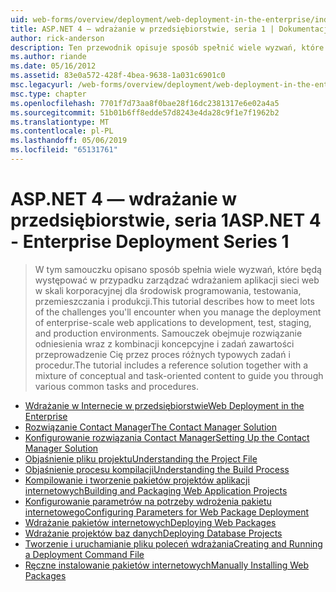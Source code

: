 ```yaml
---
uid: web-forms/overview/deployment/web-deployment-in-the-enterprise/index
title: ASP.NET 4 — wdrażanie w przedsiębiorstwie, seria 1 | Dokumentacja firmy Microsoft
author: rick-anderson
description: Ten przewodnik opisuje sposób spełnić wiele wyzwań, które będzie występować w przypadku zarządzać wdrażaniem aplikacji sieci web skali korporacyjnej rozwój...
ms.author: riande
ms.date: 05/16/2012
ms.assetid: 83e0a572-428f-4bea-9638-1a031c6901c0
msc.legacyurl: /web-forms/overview/deployment/web-deployment-in-the-enterprise
msc.type: chapter
ms.openlocfilehash: 7701f7d73aa8f0bae28f16dc2381317e6e02a4a5
ms.sourcegitcommit: 51b01b6ff8edde57d8243e4da28c9f1e7f1962b2
ms.translationtype: MT
ms.contentlocale: pl-PL
ms.lasthandoff: 05/06/2019
ms.locfileid: "65131761"
---
```

# <a name="aspnet-4---enterprise-deployment-series-1"></a><span data-ttu-id="695d6-103">ASP.NET 4 — wdrażanie w przedsiębiorstwie, seria 1</span><span class="sxs-lookup"><span data-stu-id="695d6-103">ASP.NET 4 - Enterprise Deployment Series 1</span></span>

> <span data-ttu-id="695d6-104">W tym samouczku opisano sposób spełnia wiele wyzwań, które będą występować w przypadku zarządzać wdrażaniem aplikacji sieci web w skali korporacyjnej dla środowisk programowania, testowania, przemieszczania i produkcji.</span><span class="sxs-lookup"><span data-stu-id="695d6-104">This tutorial describes how to meet lots of the challenges you'll encounter when you manage the deployment of enterprise-scale web applications to development, test, staging, and production environments.</span></span> <span data-ttu-id="695d6-105">Samouczek obejmuje rozwiązanie odniesienia wraz z kombinacji koncepcyjne i zadań zawartości przeprowadzenie Cię przez proces różnych typowych zadań i procedur.</span><span class="sxs-lookup"><span data-stu-id="695d6-105">The tutorial includes a reference solution together with a mixture of conceptual and task-oriented content to guide you through various common tasks and procedures.</span></span>

- [<span data-ttu-id="695d6-106">Wdrażanie w Internecie w przedsiębiorstwie</span><span class="sxs-lookup"><span data-stu-id="695d6-106">Web Deployment in the Enterprise</span></span>](web-deployment-in-the-enterprise.md)
- [<span data-ttu-id="695d6-107">Rozwiązanie Contact Manager</span><span class="sxs-lookup"><span data-stu-id="695d6-107">The Contact Manager Solution</span></span>](the-contact-manager-solution.md)
- [<span data-ttu-id="695d6-108">Konfigurowanie rozwiązania Contact Manager</span><span class="sxs-lookup"><span data-stu-id="695d6-108">Setting Up the Contact Manager Solution</span></span>](setting-up-the-contact-manager-solution.md)
- [<span data-ttu-id="695d6-109">Objaśnienie pliku projektu</span><span class="sxs-lookup"><span data-stu-id="695d6-109">Understanding the Project File</span></span>](understanding-the-project-file.md)
- [<span data-ttu-id="695d6-110">Objaśnienie procesu kompilacji</span><span class="sxs-lookup"><span data-stu-id="695d6-110">Understanding the Build Process</span></span>](understanding-the-build-process.md)
- [<span data-ttu-id="695d6-111">Kompilowanie i tworzenie pakietów projektów aplikacji internetowych</span><span class="sxs-lookup"><span data-stu-id="695d6-111">Building and Packaging Web Application Projects</span></span>](building-and-packaging-web-application-projects.md)
- [<span data-ttu-id="695d6-112">Konfigurowanie parametrów na potrzeby wdrożenia pakietu internetowego</span><span class="sxs-lookup"><span data-stu-id="695d6-112">Configuring Parameters for Web Package Deployment</span></span>](configuring-parameters-for-web-package-deployment.md)
- [<span data-ttu-id="695d6-113">Wdrażanie pakietów internetowych</span><span class="sxs-lookup"><span data-stu-id="695d6-113">Deploying Web Packages</span></span>](deploying-web-packages.md)
- [<span data-ttu-id="695d6-114">Wdrażanie projektów baz danych</span><span class="sxs-lookup"><span data-stu-id="695d6-114">Deploying Database Projects</span></span>](deploying-database-projects.md)
- [<span data-ttu-id="695d6-115">Tworzenie i uruchamianie pliku poleceń wdrażania</span><span class="sxs-lookup"><span data-stu-id="695d6-115">Creating and Running a Deployment Command File</span></span>](creating-and-running-a-deployment-command-file.md)
- [<span data-ttu-id="695d6-116">Ręczne instalowanie pakietów internetowych</span><span class="sxs-lookup"><span data-stu-id="695d6-116">Manually Installing Web Packages</span></span>](manually-installing-web-packages.md)
